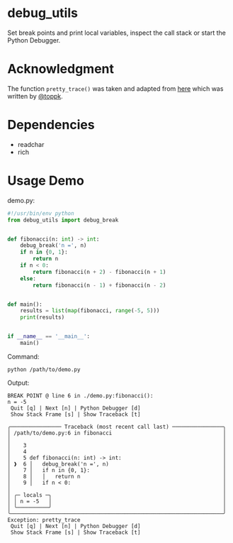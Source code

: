 # debug_utils
Set break points and print local variables, inspect the call stack or start the Python Debugger.

# Acknowledgment
The function `pretty_trace()` was taken and adapted from [here](https://github.com/Textualize/rich/discussions/1531#discussioncomment-6409446) which was written by [@toppk](https://github.com/toppk).

# Dependencies
  * readchar
  * rich

# Usage Demo
demo.py:
```python
#!/usr/bin/env python
from debug_utils import debug_break


def fibonacci(n: int) -> int:
    debug_break('n =', n)
    if n in {0, 1}:
        return n
    if n < 0:
        return fibonacci(n + 2) - fibonacci(n + 1)
    else:
        return fibonacci(n - 1) + fibonacci(n - 2)


def main():
    results = list(map(fibonacci, range(-5, 5)))
    print(results)


if __name__ == '__main__':
    main()

```
Command:
```shell
python /path/to/demo.py
```
Output:
```
BREAK POINT @ line 6 in ./demo.py:fibonacci():
n = -5
 Quit [q] | Next [n] | Python Debugger [d]
 Show Stack Frame [s] | Show Traceback [t]
```
```
╭──────────────── Traceback (most recent call last) ────────────────╮
│ /path/to/demo.py:6 in fibonacci                                   │
│                                                                   │
│    3                                                              │
│    4                                                              │
│    5 def fibonacci(n: int) -> int:                                │
│ ❱  6 │   debug_break('n =', n)                                    │
│    7 │   if n in {0, 1}:                                          │
│    8 │   │   return n                                             │
│    9 │   if n < 0:                                                │
│                                                                   │
│ ╭─ locals ─╮                                                      │
│ │ n = -5   │                                                      │
│ ╰──────────╯                                                      │
╰───────────────────────────────────────────────────────────────────╯
Exception: pretty_trace
 Quit [q] | Next [n] | Python Debugger [d]
 Show Stack Frame [s] | Show Traceback [t]
```
